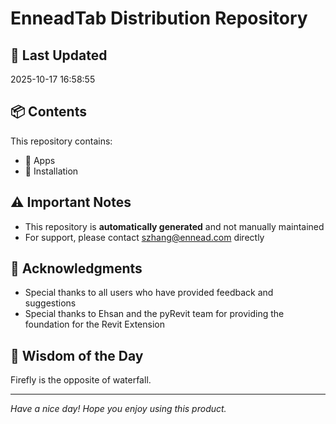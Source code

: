 # EnneadTab Distribution Repository

## 📅 Last Updated
2025-10-17 16:58:55



## 📦 Contents
This repository contains:
- 📂 Apps
- 📂 Installation

## ⚠️ Important Notes
- This repository is **automatically generated** and not manually maintained
- For support, please contact szhang@ennead.com directly

## 🙏 Acknowledgments
- Special thanks to all users who have provided feedback and suggestions
- Special thanks to Ehsan and the pyRevit team for providing the foundation for the Revit Extension

## 💭 Wisdom of the Day
Firefly is the opposite of waterfall.

---
*Have a nice day! Hope you enjoy using this product.*
